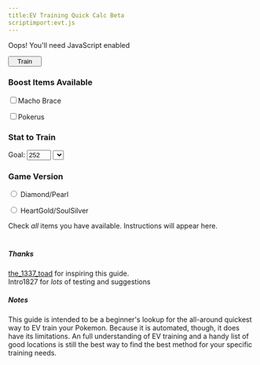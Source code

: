 ```yaml
---
title:EV Training Quick Calc Beta
scriptimport:evt.js
---
```


<noscript>
  <p>Oops! You'll need JavaScript enabled</p>
</noscript>

<form id="main" action="" method="get" name="mainform"> 
  <input type="button" id="btnTrain" value="   Train   " class="buttons" /> 
  <div id="subform">
    <div id="stuffyouhave">
      <h3>Boost Items Available</h3>
      <p><label for="macho"><input type="checkbox" title="Macho Brace" id="macho" name="macho" />Macho Brace</label></p>
      <p><label for="pkrs"><input type="checkbox" title="Pok&eacute;rus" id="pkrs" name="pkrs" />Pokerus</label></p>
      <script type="text/javascript">
        for (stat in stats) {
          var tmpcb = 
  	  '<label for="p' + stat + '">' +
  	    '<input type="checkbox" id="p' + stat + '" name="pitems" value="' + stats[stat] + '" />' + 
  	    'Power ' + pitems[stats[stat]] + 
  	  '</label>';
          document.write(tmpcb + '<br />');
        }
      </script>
    </div>
    <div id="statchoice">
      <h3>Stat to Train</h3>
      <label for="txtGoal">
        Goal: <input onchange="generateInstructions()" label="Goal" type="text" id="txtGoal" value="252" size="3" maxlength="3" />
      </label>
      <select id="stattotrain">
        <script type="text/javascript">
          for (stat in stats) {
            document.write('<option value="' + stats[stat] + 
                '" selected="false">' + stats[stat] + '</option>');
          }
	  k
          document.mainform.stattotrain[0].selected = true;
        </script>
      </select>
      <br />
      <!-- input type="button" id="btnMore" value="Train Another Stat" class="buttons" /-->
    </div>
    <h3>Game Version</h3>
    <p><label for="dp">
      <input type="radio" id="dp" name="version" selected="true" /> Diamond/Pearl
    </label></p>
    <p><label for="hg">
      <input type="radio" id="hg" name="version" /> HeartGold/SoulSilver
    </label></p>
  </div>
</form>

<div id="instructions">
    <p> Check <em>all</em> items you have available. Instructions will appear here.</p>
</div>

# 

##### Thanks
[the_1337_toad](http://www.gamefaqs.com/boards/925602-pokemon-pearl-version/40072098) for inspiring this guide.
<br />Intro1827 for *lots* of testing and suggestions

##### Notes
This guide is intended to be a beginner\'s lookup for the all-around quickest 
way to EV train your Pokemon. Because it is automated, though, it does have its 
limitations. An full understanding of EV training and a handy list of good
locations is still the best way to find the best method for your
specific training needs. 
